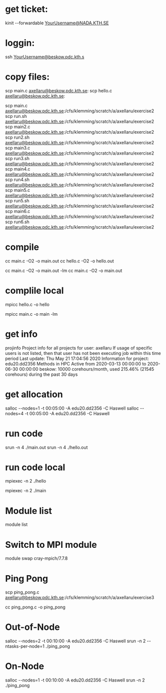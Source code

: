# get ticket:
kinit --forwardable YourUsername@NADA.KTH.SE

# loggin:
ssh YourUsername@beskow.pdc.kth.s

# copy files:
scp main.c axellaru@beskow.pdc.kth.se:
scp hello.c axellaru@beskow.pdc.kth.se:

scp main.c axellaru@beskow.pdc.kth.se:/cfs/klemming/scratch/a/axellaru/exercise2
scp run.sh axellaru@beskow.pdc.kth.se:/cfs/klemming/scratch/a/axellaru/exercise2
scp main2.c axellaru@beskow.pdc.kth.se:/cfs/klemming/scratch/a/axellaru/exercise2
scp run2.sh axellaru@beskow.pdc.kth.se:/cfs/klemming/scratch/a/axellaru/exercise2
scp main3.c axellaru@beskow.pdc.kth.se:/cfs/klemming/scratch/a/axellaru/exercise2
scp run3.sh axellaru@beskow.pdc.kth.se:/cfs/klemming/scratch/a/axellaru/exercise2
scp main4.c axellaru@beskow.pdc.kth.se:/cfs/klemming/scratch/a/axellaru/exercise2
scp run4.sh axellaru@beskow.pdc.kth.se:/cfs/klemming/scratch/a/axellaru/exercise2
scp main5.c axellaru@beskow.pdc.kth.se:/cfs/klemming/scratch/a/axellaru/exercise2
scp run5.sh axellaru@beskow.pdc.kth.se:/cfs/klemming/scratch/a/axellaru/exercise2
scp main6.c axellaru@beskow.pdc.kth.se:/cfs/klemming/scratch/a/axellaru/exercise2
scp run6.sh axellaru@beskow.pdc.kth.se:/cfs/klemming/scratch/a/axellaru/exercise2

# compile
cc main.c -O2 -o main.out
cc hello.c -O2 -o hello.out

cc main.c -O2 -o main.out -lm 
cc main.c -O2 -o main.out

# complile local
mpicc hello.c -o hello

mpicc main.c -o main -lm

# get info
projinfo
Project info for all projects for user: axellaru
If usage of specific users is not listed, then that user has not been executing job within this time period
Last update: Thu May 21 17:04:56 2020
Information for project: edu20.dd2356
Methods in HPC
Active from 2020-03-13 00:00:00 to 2020-06-30 00:00:00
beskow: 10000 corehours/month, used 215.46% (21545 corehours) during the past 30 days

# get allocation 
salloc --nodes=1 -t 00:05:00 -A edu20.dd2356 -C Haswell
salloc --nodes=4 -t 00:05:00 -A edu20.dd2356 -C Haswell

# run code
srun -n 4 ./main.out
srun -n 4 ./hello.out

# run code local
mpiexec -n 2 ./hello

mpiexec -n 2 ./main

# Module list
module list

# Switch to MPI module
module swap cray-mpich/7.7.8

# Ping Pong
scp ping_pong.c axellaru@beskow.pdc.kth.se:/cfs/klemming/scratch/a/axellaru/exercise3

cc ping_pong.c -o ping_pong
# Out-of-Node
salloc --nodes=2 -t 00:10:00 -A edu20.dd2356 -C Haswell
srun -n 2 --ntasks-per-node=1 ./ping_pong
# On-Node
salloc --nodes=1 -t 00:10:00 -A edu20.dd2356 -C Haswell
srun -n 2 ./ping_pong